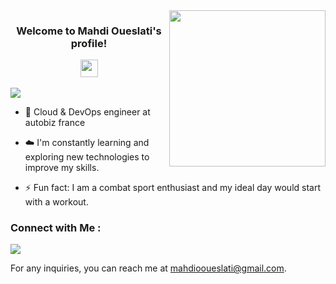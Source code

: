 <!-- - 👨‍💻 Check out my portfolio at https://yousef-dergham.netlify.app/ to see some of the projects I've worked on. -->

 

 

<img width="250" align="right" src="https://c.tenor.com/_DOBjnGspYAAAAAM/code-coding.gif"> 

  

<h3 align="center"> 

  Welcome to Mahdi Oueslati's profile! 

  <img src="https://media.giphy.com/media/hvRJCLFzcasrR4ia7z/giphy.gif" width="28"> 

</h3> 

  

<!-- Typing SVG by DenverCoder1 - https://github.com/DenverCoder1/readme-typing-svg --> 

<p align="center"> 

  <a href="https://github.com/DenverCoder1/readme-typing-svg"><img src="https://readme-typing-svg.herokuapp.com/?lines=Cloud%20&DevOps%20engineer;at%20Autobiz%20france;Always%20learning%20new%20things&font=Fira%20Code&center=true&width=440&height=45&color=f75c7e&vCenter=true&size=22"></a> 

</p>  

  

- 🏢 Cloud & DevOps engineer at autobiz france

- ☁️  I'm constantly learning and exploring new technologies to improve my skills. 

- ⚡ Fun fact: I am a combat sport enthusiast and my ideal day would start with a workout. 

  

  

### Connect with Me : 



<a href="https://linkedin.com/in/mahdi-oueslati" target="_blank"><img src="https://img.shields.io/badge/-Mahdi%20Oueslati-0077B5?style=for-the-badge&logo=Linkedin&logoColor=white"/></a> 

For any inquiries, you can reach me at [mahdiooueslati@gmail.com](mailto:mahdiooueslati@gmail.com).


<!--
### 🛠 &nbsp;Tech Stack 

![JavaScript](https://img.shields.io/badge/-JavaScript-05122A?style=flat&logo=javascript)&nbsp; 

![Bootstrap](https://img.shields.io/badge/-Bootstrap-05122A?style=flat&logo=bootstrap&logoColor=563D7C)&nbsp; 

![HTML](https://img.shields.io/badge/-HTML-05122A?style=flat&logo=HTML5)&nbsp; 

![CSS](https://img.shields.io/badge/-CSS-05122A?style=flat&logo=CSS3&logoColor=1572B6)&nbsp; 

![React.js](https://img.shields.io/badge/-React-05122A?style=flat&logo=react) 

![Node.js](https://img.shields.io/badge/-Node.js-05122A?style=flat&logo=node.js&logoColor=339933)&nbsp; 

![Git](https://img.shields.io/badge/-Git-05122A?style=flat&logo=git)&nbsp; 

![GitHub](https://img.shields.io/badge/-GitHub-05122A?style=flat&logo=github)&nbsp; 

![Visual Studio Code](https://img.shields.io/badge/-Visual%20Studio%20Code-05122A?style=flat&logo=visual-studio-code&logoColor=007ACC)&nbsp; 

![Sass](https://img.shields.io/badge/-Sass-05122A?style=flat&logo=sass)&nbsp; 

![GraphQL](https://img.shields.io/badge/-GraphQL-05122A?style=flat&logo=GraphQL)&nbsp; 

![MongoDB](https://img.shields.io/badge/-MongoDB-05122A?style=flat&logo=MongoDB)&nbsp; 

![Python](https://img.shields.io/badge/-Python%20-05122A?style=flat&logo=python)&nbsp; 

  

  

  

  

<img align="left" src="https://github-readme-stats.vercel.app/api/top-langs?username=yousefdergham&show_icons=true&locale=en&layout=compact&theme=radical" alt="most used languages" /> 

<br> 

<a href="https://komarev.com/ghpvc/?username=yousefdergham&style=for-the-badge"> 

    <img src="https://komarev.com/ghpvc/?username=yousefdergham&style=for-the-badge"> 

</a> 

-->
